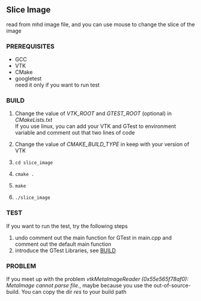 ## Slice Image
read from mhd image file, and you can use mouse to change the slice of the image 
### PREREQUISITES
* GCC
* VTK
* CMake
* googletest  
need it only if you want to run test
### BUILD
1. Change the value of *VTK_ROOT* and *GTEST_ROOT* (optional) in *CMakeLists.txt*  
If you use linux, you can add your VTK and GTest to environment variable and comment out that two lines of code

2. Change the value of *CMAKE_BUILD_TYPE* in keep with your version of VTK

3. `cd slice_image` 

4. `cmake .`

5. `make`

6. `./slice_image`

### TEST
If you want to run the test, try the following steps
1. undo comment out the main function for GTest in main.cpp and comment out the default main function
2. introduce the GTest Libraries, see [BUILD](#BUILD)

### PROBLEM
If you meet up with the problem *vtkMetaImageReader (0x55e565f78af0): MetaImage cannot parse file.*, maybe because you use the out-of-source-build. You can copy the dir *res* to your build path